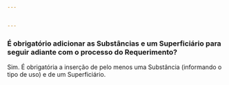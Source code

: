 ```yaml
---


---
```


<h3 id="é-obrigatório-adicionar-as-substâncias-e-um-superficiário-para-seguir-adiante-com-o-processo-do-requerimento">É obrigatório adicionar as Substâncias e um Superficiário para seguir adiante com o processo do Requerimento?</h3>
<p>Sim. É obrigatória a inserção de pelo menos uma Substância (informando o tipo de uso) e de um Superficiário.</p>
<p><strong><img src="https://lh4.googleusercontent.com/TPmmfXAdd338S37Iz-C506TjVWikAu4gn6j4uGaxakShWqz6b_pOfT0RcBdDeQ0ully9bfnAZaa3f604O9R_xTcKeNGPouqBGdC7U7ZFf1Ybd67rApJaHoTCGsZ4FFE48iigQWir" alt=""></strong></p>

